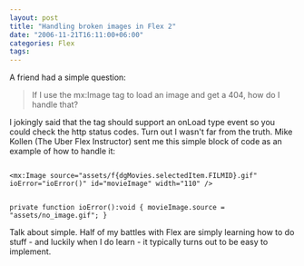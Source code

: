 ```yaml
---
layout: post
title: "Handling broken images in Flex 2"
date: "2006-11-21T16:11:00+06:00"
categories: Flex 
tags: 
---
```


A friend had a simple question:

<blockquote>
If I use the mx:Image tag to load an image and get a 404, how do I handle that?
</blockquote>

I jokingly said that the tag should support an onLoad type event so you could check the http status codes. Turn out I wasn't far from the truth. Mike Kollen (The Uber Flex Instructor) sent me this simple block of code as an example of how to handle it:

<code>
&lt;mx:Image source="assets/f{dgMovies.selectedItem.FILMID}.gif" ioError="ioError()" id="movieImage" width="110" /&gt;

private function ioError():void { 
  movieImage.source = "assets/no_image.gif";
}
</code>

Talk about simple. Half of my battles with Flex are simply learning how to do stuff - and luckily when I do learn - it typically turns out to be easy to implement.